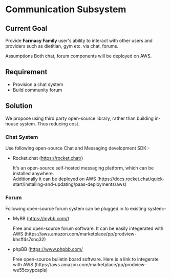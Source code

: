 <h1>Communication Subsystem</h1>

<h2>Current Goal</h2>
Provide <strong>Farmacy Family</strong> user's ability to interact with other users and providers such as dietitian, gym etc. via chat, forums.

Assumptions
Both chat, forum components will be deployed on AWS.

<h2>Requirement</h2>

* Provision a chat system
* Build community forum

<h2>Solution</h2>
We propose using third party open-source library, rather than building in-house system. Thus reducing cost.

<h3>Chat System</h3>
 
 Use following open-source Chat and Messaging development SDK:-
  * Rocket.chat (https://rocket.chat/)
    <p>It's an open-source self-hosted messaging platform, which can be installed anywhere. <br/> Additionally it can be deployed on AWS (https://docs.rocket.chat/quick-start/installing-and-updating/paas-deployments/aws) </p>
  
<h3>Forum</h3>

 Following open-source forum system can be plugged in to existing system:-
 * MyBB (https://mybb.com/)
   <p>Free and open-source forum software. It can be easily integerated with AWS (https://aws.amazon.com/marketplace/pp/prodview-khsff4s7snq32)</p>
 * phpBB (https://www.phpbb.com/
   <p>Free open-source bulletin board software. Here is a link to integerate with AWS (https://aws.amazon.com/marketplace/pp/prodview-we55cxypcapls)</p>
